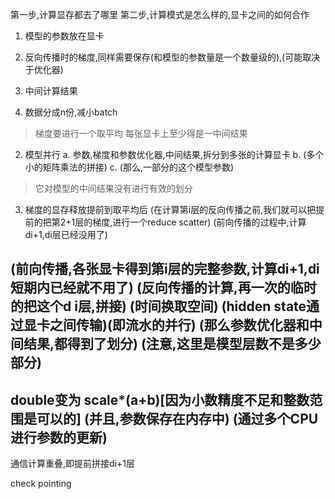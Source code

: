 第一步,计算显存都去了哪里
第二步,计算模式是怎么样的,显卡之间的如何合作

1. 模型的参数放在显卡
2. 反向传播时的梯度,同样需要保存(和模型的参数量是一个数量级的),(可能取决于优化器)
3. 中间计算结果

1. 数据分成n份,减小batch
> 梯度要进行一个取平均
> 每张显卡上至少得是一中间结果
2. 模型并行
a. 参数,梯度和参数优化器,中间结果,拆分到多张的计算显卡
b. (多个小的矩阵乘法的拼接)
c. (那么,一部分的这个模型参数)
> 它对模型的中间结果没有进行有效的划分
3. 梯度的显存释放提前到取平均后
(在计算第i层的反向传播之前,我们就可以把提前的把第2+1层的梯度,进行一个reduce scatter)
(前向传播的过程中,计算di+1,di层已经没用了)

(前向传播,各张显卡得到第i层的完整参数,计算di+1,di短期内已经就不用了)
(反向传播的计算,再一次的临时的把这个d i层,拼接)
(时间换取空间)
(hidden state通过显卡之间传输)(即流水的并行)
(那么参数优化器和中间结果,都得到了划分)
(注意,这里是模型层数不是多少部分)
---

double变为 scale*(a+b)[因为小数精度不足和整数范围是可以的]
(并且,参数保存在内存中)
(通过多个CPU进行参数的更新)
---
通信计算重叠,即提前拼接di+1层

check pointing